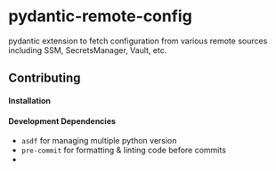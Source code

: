 # pydantic-remote-config
pydantic extension to fetch configuration from various remote sources including SSM, SecretsManager, Vault, etc.

## Contributing

#### Installation

#### Development Dependencies
* `asdf` for managing multiple python version
* `pre-commit` for formatting & linting code before commits
*

